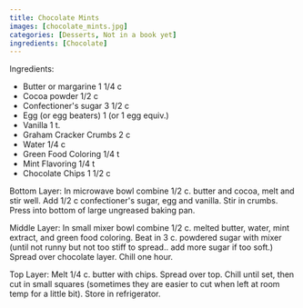 ```yaml
---
title: Chocolate Mints
images: [chocolate_mints.jpg]
categories: [Desserts, Not in a book yet]
ingredients: [Chocolate]
---
```




 


Ingredients:

-   Butter or margarine 1 1/4 c
-   Cocoa powder 1/2 c
-   Confectioner's sugar 3 1/2 c
-   Egg (or egg beaters) 1 (or 1 egg equiv.)
-   Vanilla 1 t.
-   Graham Cracker Crumbs 2 c
-   Water 1/4 c
-   Green Food Coloring 1/4 t
-   Mint Flavoring 1/4 t
-   Chocolate Chips 1 1/2 c

Bottom Layer: In microwave bowl combine 1/2 c. butter and cocoa, melt
and stir well. Add 1/2 c confectioner's sugar, egg and vanilla. Stir in
crumbs. Press into bottom of large ungreased baking pan.

Middle Layer: In small mixer bowl combine 1/2 c. melted butter, water,
mint extract, and green food coloring. Beat in 3 c. powdered sugar with
mixer (until not runny but not too stiff to spread.. add more sugar if
too soft.) Spread over chocolate layer. Chill one hour.

Top Layer: Melt 1/4 c. butter with chips. Spread over top. Chill until
set, then cut in small squares (sometimes they are easier to cut when
left at room temp for a little bit). Store in refrigerator.